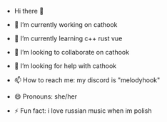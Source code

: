 - Hi there 👋

- 🔭 I’m currently working on cathook
- 🌱 I’m currently learning c++ rust vue
- 👯 I’m looking to collaborate on cathook
- 🤔 I’m looking for help with cathook
- 📫 How to reach me: my discord is "melodyhook"
- 😄 Pronouns: she/her
- ⚡ Fun fact: i love russian music when im polish
